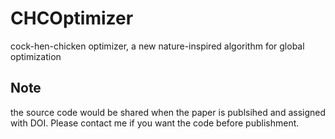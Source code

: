 # CHCOptimizer
cock-hen-chicken optimizer, a new nature-inspired algorithm for global optimization

## Note
the source code would be shared when the paper is publsihed and assigned with DOI.
Please contact me if you want the code before publishment.
